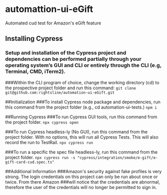 # automattion-ui-eGift
Automated cud test for Amazon's eGift feature

## Installing Cypress
### Setup and installation of the Cypress project and dependencies can be performed partially through your operating system’s GUI and CLI or entirely through the CLI (e.g, Terminal, CMD, iTerm2).

###Within the CLI program of choice, change the working directory (cd) to the prospective project folder and run this command:
`git clone git@github.com:rightsline/automation-ui-eGift.git`

##Initialization
###To install Cypress node package and dependencies, run this command from the project folder (e.g., cd automation-ui-tests.)
`npm i`

##Running Cypress
###To run Cypress GUI tools, run this command from the project folder.
`npx cypress open`

###To run Cypress headless-ly (No GUI), run this command from the project folder. With no options, this will run all Cypress Tests. This will also record the run to TestRail.
`npx cypress run`

###To run a specific the spec file headless-ly, run this command from the project folder. 
`npx cypress run -s "cypress/integration/smoke/e-gift/e-gift-card-cud.spec.ts"`

##Additional Information
###Amazon's security against fake profiles is very strong. The login credentials on this project can only be run about once or twice. From there Amazon ###will notice that the credentials are abnormal, therefore the user of the credentials will no longer be permitted to sign in. 
